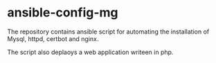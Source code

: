 # ansible-config-mg

The repository contains ansible script for automating the installation of Mysql, httpd, certbot and nginx. 

The script also deplaoys a web application writeen in php.
